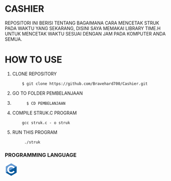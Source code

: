 # CASHIER

REPOSITORI INI BERISI TENTANG BAGAIMANA CARA MENCETAK STRUK PADA WAKTU YANG SEKARANG, DISINI SAYA MEMAKAI LIBRARY TIME.H UNTUK MENCETAK WAKTU SESUAI DENGAN JAM PADA KOMPUTER 
ANDA SEMUA. 

<h1> HOW TO USE </h1>

1. CLONE REPOSITORY <br>

     <pre> <code>   $ git clone https://github.com/Bravehard700/Cashier.git </code> </pre>
2. GO TO FOLDER PEMBELANJAAN <br>
3.
     <pre> <code>     $ CD PEMBELANJAAN   </code> </pre>
3. COMPILE STRUK.C PROGRAM <br>

      <pre> <code>   gcc struk.c - o struk  </code> </pre>
4. RUN THIS PROGRAM <br>
     <pre> <code>    ./struk  </code> </pre>

### PROGRAMMING LANGUAGE
<a href="https://www.cprogramming.com/" target="_blank"> <img src="https://raw.githubusercontent.com/devicons/devicon/master/icons/c/c-original.svg" alt="c" width="40" height="40"/> </a> 
